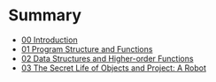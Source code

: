 # Summary

* [00 Introduction](README.md)
* [01 Program Structure and Functions](chapter1.md)
* [02 Data Structures and Higher-order Functions](chapter2.md)
* [03 The Secret Life of Objects and Project: A Robot](03-the-secret-life-of-objects-and-project-a-robot.md)

